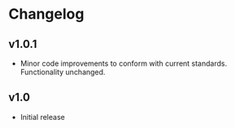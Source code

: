 # Changelog

## v1.0.1

- Minor code improvements to conform with current standards. Functionality unchanged.

## v1.0

- Initial release
